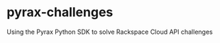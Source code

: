 pyrax-challenges
================

Using the Pyrax Python SDK to solve Rackspace Cloud API challenges